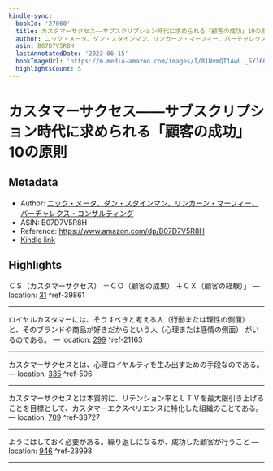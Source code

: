 ```yaml
---
kindle-sync:
  bookId: '27060'
  title: カスタマーサクセス――サブスクリプション時代に求められる「顧客の成功」10の原則
  author: ニック・メータ、ダン・スタインマン、リンカーン・マーフィー、バーチャレクス・コンサルティング
  asin: B07D7V5R8H
  lastAnnotatedDate: '2023-06-15'
  bookImageUrl: 'https://m.media-amazon.com/images/I/81NvmQI1AwL._SY160.jpg'
  highlightsCount: 5
---
```

# カスタマーサクセス――サブスクリプション時代に求められる「顧客の成功」10の原則
## Metadata
* Author: [ニック・メータ、ダン・スタインマン、リンカーン・マーフィー、バーチャレクス・コンサルティング](https://www.amazon.comundefined)
* ASIN: B07D7V5R8H
* Reference: https://www.amazon.com/dp/B07D7V5R8H
* [Kindle link](kindle://book?action=open&asin=B07D7V5R8H)

## Highlights
ＣＳ（カスタマーサクセス） ＝ＣＯ（顧客の成果） ＋ＣＸ（顧客の経験）」 — location: [31](kindle://book?action=open&asin=B07D7V5R8H&location=31) ^ref-39861

---
ロイヤルカスタマーには、そうすべきと考える人（行動または理性の側面） と、そのブランドや商品が好きだからという人（心理または感情の側面） がいるのである。 — location: [299](kindle://book?action=open&asin=B07D7V5R8H&location=299) ^ref-21163

---
カスタマーサクセスとは、心理ロイヤルティを生み出すための手段なのである。 — location: [335](kindle://book?action=open&asin=B07D7V5R8H&location=335) ^ref-506

---
カスタマーサクセスとは本質的に、リテンション率とＬＴＶを最大限引き上げることを目標として、カスタマーエクスペリエンスに特化した組織のことである。 — location: [709](kindle://book?action=open&asin=B07D7V5R8H&location=709) ^ref-38727

---
ようにはしておく必要がある。繰り返しになるが、成功した顧客が行うこと — location: [946](kindle://book?action=open&asin=B07D7V5R8H&location=946) ^ref-23998

---
